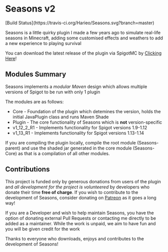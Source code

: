 <h1>Seasons v2</h1> 
[Build Status](https://travis-ci.org/Harieo/Seasons.svg?branch=master)

<p>Seasons is a little quirky plugin I made a few years ago to simulate real-life seasons in Minecraft, adding some
customised effects and weathers to add a new experience to playing survival</p>

<p>You can download the latest release of the plugin via SpigotMC by <a href="https://www.spigotmc.org/resources/seasons.39298/">Clicking Here</a>!

<h2>Modules Summary</h2>

<p>Seasons implements a <i>modular Maven</i> design which allows multiple versions of Spigot to be run with only 1 plugin</p>
<p>The modules are as follows:</p>
<ul>
  <li>Core - Foundation of the plugin which detemines the version, holds the initial JavaPlugin class and runs Maven Shade</li>
  <li>Plugin - The core functionality of Seasons which is <b>not</b> version-specific</li>
  <li>v1_12_2_R1 - Implements functionality for Spigot versions 1.9-1.12</li>
  <li>v1_13_R1 - Implements functionality for Spigot versions 1.13-1.14</li>
</ul>

<p>If you are compiling the plugin locally, compile the root module (Seasons-parent) and use the shaded jar generated in the 
  core module (Seasons-Core) as that is a compilation of all other modules.</p>
   
<h2>Contributions</h2>

<p>This project is funded only by generous donations from users of the plugin and <i>all development for the project is volunteered</i>
  by developers who donate their time <b>free of charge</b>. If you wish to contribute to the development of Seasons, consider donating
  on <a href="https://www.patreon.com/harieo">Patreon</a> as it goes a long way!</p>
  
<p>If you are a Developer and wish to help maintain Seasons, you have the option of donating external Pull Requests or contacting me directly to be added as a maintainer. While the work is unpaid, we aim to have fun and you will be given credit for the work</p>

<p>Thanks to everyone who downloads, enjoys and contributes to the development of Seasons!</p>

